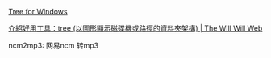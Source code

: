 [Tree for Windows](https://gnuwin32.sourceforge.net/packages/tree.htm)

[介紹好用工具：tree (以圖形顯示磁碟機或路徑的資料夾架構) | The Will Will Web](https://blog.miniasp.com/post/2010/02/02/Useful-tools-Tree-for-Windows)


ncm2mp3: 网易ncm 转mp3